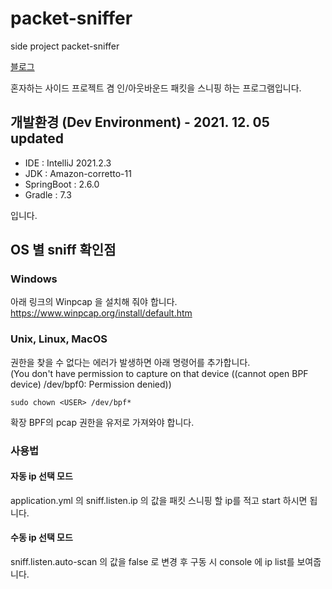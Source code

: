 # packet-sniffer
side project packet-sniffer

[블로그](https://sunghs.tistory.com/)

혼자하는 사이드 프로젝트 겸 인/아웃바운드 패킷을 스니핑 하는 프로그램입니다.

## 개발환경 (Dev Environment) - 2021. 12. 05 updated
- IDE : IntelliJ 2021.2.3
- JDK : Amazon-corretto-11
- SpringBoot : 2.6.0
- Gradle : 7.3

입니다.


## OS 별 sniff 확인점
### Windows
아래 링크의 Winpcap 을 설치해 줘야 합니다.  
https://www.winpcap.org/install/default.htm

### Unix, Linux, MacOS
권한을 찾을 수 없다는 에러가 발생하면 아래 명령어를 추가합니다.  
(You don't have permission to capture on that device ((cannot open BPF device) /dev/bpf0: Permission denied))
```
sudo chown <USER> /dev/bpf*
```
확장 BPF의 pcap 권한을 유저로 가져와야 합니다.

### 사용법
#### 자동 ip 선택 모드
application.yml 의 sniff.listen.ip 의 값을 패킷 스니핑 할 ip를 적고 start 하시면 됩니다.
#### 수동 ip 선택 모드
sniff.listen.auto-scan 의 값을 false 로 변경 후 구동 시 console 에 ip list를 보여줍니다.
